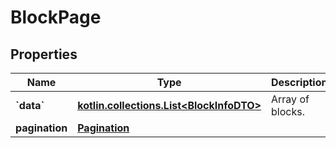 
# BlockPage

## Properties
Name | Type | Description | Notes
------------ | ------------- | ------------- | -------------
**&#x60;data&#x60;** | [**kotlin.collections.List&lt;BlockInfoDTO&gt;**](BlockInfoDTO.md) | Array of blocks. | 
**pagination** | [**Pagination**](Pagination.md) |  | 



